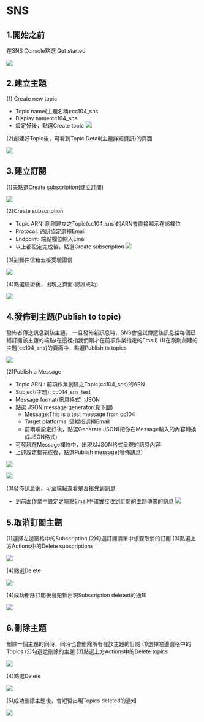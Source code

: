 # SNS

## 1.開始之前

在SNS Console點選 Get started

![](https://d2mxuefqeaa7sj.cloudfront.net/s_CF056E35B54101733906EB8D89D2F9B899D4134D6DB5B4F08E57A7E5EE9FCB84_1548649782336_1.jpg)

## 2.建立主題

(1) Create new topic

- Topic name(主題名稱):cc104_sns
- Display name:cc104_sns
- 設定好後，點選Create topic
![](https://d2mxuefqeaa7sj.cloudfront.net/s_CF056E35B54101733906EB8D89D2F9B899D4134D6DB5B4F08E57A7E5EE9FCB84_1548654833072_sns2.jpg)


(2)創建好Topic後，可看到Topic Detail(主題詳細資訊)的頁面

![](https://d2mxuefqeaa7sj.cloudfront.net/s_CF056E35B54101733906EB8D89D2F9B899D4134D6DB5B4F08E57A7E5EE9FCB84_1548654841711_sns3.jpg)

## 3.建立訂閱

(1)先點選Create subscription(建立訂閱)

![](https://d2mxuefqeaa7sj.cloudfront.net/s_CF056E35B54101733906EB8D89D2F9B899D4134D6DB5B4F08E57A7E5EE9FCB84_1548655594233_sns4.jpg)


(2)Create subscription

- Topic ARN: 剛剛建立之Topic(cc104_sns)的ARN會直接顯示在該欄位
- Protocol: 通訊協定選擇Email
- Endpoint: 端點欄位輸入Email
- 以上都設定完成後，點選Create subscription
![](https://d2mxuefqeaa7sj.cloudfront.net/s_3BCFEA1BC1CD72391D1DCA4B014C44C6EC9A56418E897492249F9096487FE47D_1548742010999_sns1.jpg)


(3)到郵件信箱去接受驗證信

![](https://d2mxuefqeaa7sj.cloudfront.net/s_CF056E35B54101733906EB8D89D2F9B899D4134D6DB5B4F08E57A7E5EE9FCB84_1548660552969_999.jpg)


(4)點選驗證後，出現之頁面(認證成功)

![](https://d2mxuefqeaa7sj.cloudfront.net/s_3BCFEA1BC1CD72391D1DCA4B014C44C6EC9A56418E897492249F9096487FE47D_1548741998356_sns6.jpg)

## 4.發佈到主題(Publish to topic)

發佈者傳送訊息到該主題。
一旦發佈新訊息時，SNS會嘗試傳遞該訊息給每個已經訂閱該主題的端點(在這裡指我們剛才在前項作業指定的Email)
(1)在剛剛創建的主題(cc104_sns)的頁面中，點選Publish to topics

![](https://d2mxuefqeaa7sj.cloudfront.net/s_3BCFEA1BC1CD72391D1DCA4B014C44C6EC9A56418E897492249F9096487FE47D_1548741953788_sns5.jpg)


(2)Publish a Message

- Topic ARN : 前項作業創建之Topic(cc104_sns)的ARN
- Subject(主題): cc014_sns_test
- Message format(訊息格式) :JSON
- 點選 JSON message generator(見下圖)
  - Message:This is a test message from cc104
  - Target platforms: 這裡指選擇Email
  - 前兩項設定好後，點選Generate JSON(把你在Message輸入的內容轉換成JSON格式)
- 可發現在Message欄位中，出現以JSON格式呈現的訊息內容
- 上述設定都完成後，點選Publish message(發佈訊息)


![](https://d2mxuefqeaa7sj.cloudfront.net/s_CF056E35B54101733906EB8D89D2F9B899D4134D6DB5B4F08E57A7E5EE9FCB84_1548657871049_12.jpg)

![](https://d2mxuefqeaa7sj.cloudfront.net/s_CF056E35B54101733906EB8D89D2F9B899D4134D6DB5B4F08E57A7E5EE9FCB84_1548657858063_11.jpg)


(3)發佈訊息後，可至端點查看是否接受到訊息

- 到前面作業中設定之端點Email中確實接收到訂閱的主題傳來的訊息
![](https://d2mxuefqeaa7sj.cloudfront.net/s_CF056E35B54101733906EB8D89D2F9B899D4134D6DB5B4F08E57A7E5EE9FCB84_1548657884304_13.jpg)

## 5.取消訂閱主題

(1)選擇左邊窗格中的Subscription
(2)勾選訂閱清單中想要取消的訂閱
(3)點選上方Actions中的Delete subscriptions

![](https://d2mxuefqeaa7sj.cloudfront.net/s_3BCFEA1BC1CD72391D1DCA4B014C44C6EC9A56418E897492249F9096487FE47D_1548741794614_sns2.jpg)


(4)點選Delete

![](https://d2mxuefqeaa7sj.cloudfront.net/s_CF056E35B54101733906EB8D89D2F9B899D4134D6DB5B4F08E57A7E5EE9FCB84_1548659009531_32.jpg)


(4)成功刪除訂閱後會短暫出現Subscription deleted的通知

![](https://d2mxuefqeaa7sj.cloudfront.net/s_3BCFEA1BC1CD72391D1DCA4B014C44C6EC9A56418E897492249F9096487FE47D_1548741874018_sns4.jpg)



## 6.刪除主題

刪除一個主題的同時，同時也會刪除所有在該主題的訂閱
(1)選擇左邊窗格中的Topics
(2)勾選邀刪除的主題
(3)點選上方Actions中的Delete topics


![](https://d2mxuefqeaa7sj.cloudfront.net/s_CF056E35B54101733906EB8D89D2F9B899D4134D6DB5B4F08E57A7E5EE9FCB84_1548659020150_34.jpg)


(4)點選Delete

![](https://d2mxuefqeaa7sj.cloudfront.net/s_CF056E35B54101733906EB8D89D2F9B899D4134D6DB5B4F08E57A7E5EE9FCB84_1548659193115_image.png)


(5)成功刪除主題後，會短暫出現Topics deleted的通知

![](https://d2mxuefqeaa7sj.cloudfront.net/s_CF056E35B54101733906EB8D89D2F9B899D4134D6DB5B4F08E57A7E5EE9FCB84_1548659209990_42.jpg)



